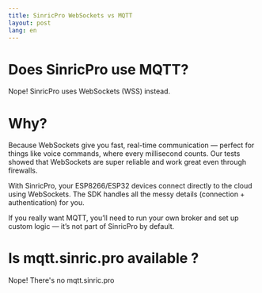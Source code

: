 ```yaml
---
title: SinricPro WebSockets vs MQTT
layout: post
lang: en
---
```


# Does SinricPro use MQTT?

Nope! SinricPro uses WebSockets (WSS) instead.

# Why? 

Because WebSockets give you fast, real-time communication — perfect for things like voice commands, where every millisecond counts. Our tests showed that WebSockets are super reliable and work great even through firewalls.

With SinricPro, your ESP8266/ESP32 devices connect directly to the cloud using WebSockets. The SDK handles all the messy details (connection + authentication) for you.

If you really want MQTT, you’ll need to run your own broker and set up custom logic — it’s not part of SinricPro by default.

# Is mqtt.sinric.pro available ?

Nope! There's no mqtt.sinric.pro
